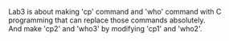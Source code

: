 Lab3 is about making 'cp' command and 'who' command with C programming that can replace those commands absolutely.\
And make 'cp2' and 'who3' by modifying 'cp1' and 'who2'.
